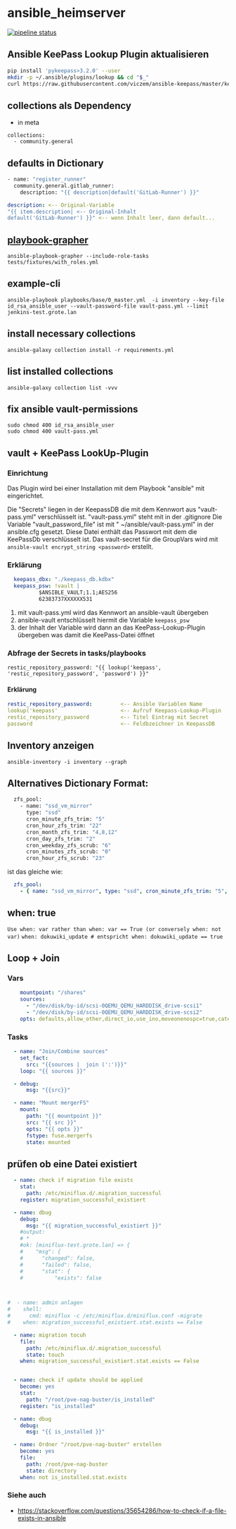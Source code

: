 # ansible_heimserver

[![pipeline status](http://git.mgrote.net/mg/ansible/badges/master/pipeline.svg)](http://git.mgrote.net/mg/ansible/-/commits/master)


## Ansible KeePass Lookup Plugin aktualisieren
```bash
pip install 'pykeepass>3.2.0' --user
mkdir -p ~/.ansible/plugins/lookup && cd "$_"
curl https://raw.githubusercontent.com/viczem/ansible-keepass/master/keepass.py -o ./keepass.py
```
## collections als Dependency
- in meta
```
collections:
  - community.general
```

## defaults in Dictionary
```bash
- name: "register_runner"
  community.general.gitlab_runner:
    description: "{{ description|default('GitLab-Runner') }}"
```

```yaml
description: <-- Original-Variable
"{{ item.description| <-- Original-Inhalt
default('GitLab-Runner') }}" <-- wenn Inhalt leer, dann default...
```


## [playbook-grapher](https://github.com/haidaraM/ansible-playbook-grapher)
`ansible-playbook-grapher --include-role-tasks  tests/fixtures/with_roles.yml`

## example-cli
`ansible-playbook playbooks/base/0_master.yml  -i inventory --key-file id_rsa_ansible_user --vault-password-file vault-pass.yml --limit jenkins-test.grote.lan`

## install necessary collections
`ansible-galaxy collection install -r requirements.yml`

## list installed collections
`ansible-galaxy collection list -vvv`

## fix ansible vault-permissions
```
sudo chmod 400 id_rsa_ansible_user
sudo chmod 400 vault-pass.yml
```

## vault + KeePass LookUp-Plugin

### Einrichtung
Das Plugin wird bei einer Installation mit dem Playbook "ansible" mit eingerichtet.

Die "Secrets" liegen in der KeepassDB die mit dem Kennwort aus "vault-pass.yml" verschlüsselt ist.
"vault-pass.yml" steht mit in der .gitignore
Die Variable "vault_password_file" ist mit " ~/ansible/vault-pass.yml" in der ansible.cfg gesetzt.
Diese Datei enthält das Passwort mit dem die KeePassDb verschlüsselt ist.
Das vault-secret für die GroupVars wird mit `ansible-vault encrypt_string <password>` erstellt.

### Erklärung
```yaml
  keepass_dbx: "./keepass_db.kdbx"
  keepass_psw: !vault |
          $ANSIBLE_VAULT;1.1;AES256
          62383737XXXXXX531
```
1. mit vault-pass.yml wird das Kennwort an ansible-vault übergeben
2. ansible-vault entschlüsselt hiermit die Variable `keepass_psw`
3. der Inhalt der Variable wird dann an das KeePass-Lookup-Plugin übergeben was damit die KeePass-Datei öffnet

### Abfrage der Secrets in tasks/playbooks
`restic_repository_password: "{{ lookup('keepass', 'restic_repository_password', 'password') }}"`

#### Erklärung
```yaml
restic_repository_password:         <-- Ansible Variablen Name
lookup('keepass'                    <-- Aufruf Keepass-Lookup-Plugin
restic_repository_password          <-- Titel Eintrag mit Secret
password                            <-- Feldbzeichner in KeepassDB
```

## Inventory anzeigen
`ansible-inventory -i inventory --graph`

## Alternatives Dictionary Format:
```bash
  zfs_pool:
    - name: "ssd_vm_mirror"
      type: "ssd"
      cron_minute_zfs_trim: "5"
      cron_hour_zfs_trim: "22"
      cron_month_zfs_trim: "4,8,12"
      cron_day_zfs_trim: "2"
      cron_weekday_zfs_scrub: "6"
      cron_minutes_zfs_scrub: "0"
      cron_hour_zfs_scrub: "23"
```
ist das gleiche wie:

```yaml
  zfs_pool:
    - { name: "ssd_vm_mirror", type: "ssd", cron_minute_zfs_trim: "5", cron_hour_zfs_trim: "22", cron_month_zfs_trim: "4,8,12", cron_day_zfs_trim: "2", cron_weekday_zfs_scrub: "6", cron_minutes_zfs_scrub: "0", cron_hour_zfs_scrub: "23"}
```

## when: true
`Use when: var rather than when: var == True (or conversely when: not var)`
`when: dokuwiki_update # entspricht when: dokuwiki_update == true`

## Loop + Join
### Vars
```yaml
    mountpoint: "/shares"
    sources:
      - "/dev/disk/by-id/scsi-0QEMU_QEMU_HARDDISK_drive-scsi1"
      - "/dev/disk/by-id/scsi-0QEMU_QEMU_HARDDISK_drive-scsi2"
    opts: defaults,allow_other,direct_io,use_ino,moveonenospc=true,category.create=mfs,minfreespace=100G
```

### Tasks

```yaml
  - name: "Join/Combine sources"
    set_fact:
      src: "{{sources |  join (':')}}"
    loop: "{{ sources }}"

  - debug:
      msg: "{{src}}"

  - name: "Mount mergerFS"
    mount:
      path: "{{ mountpoint }}"
      src: "{{ src }}"
      opts: "{{ opts }}"
      fstype: fuse.mergerfs
      state: mounted
```

## prüfen ob eine Datei existiert

```yaml
  - name: check if migration file exists
    stat:
      path: /etc/miniflux.d/.migration_successful
    register: migration_successful_existiert

  - name: dbug
    debug:
      msg: "{{ migration_successful_existiert }}"
    #output:
    # *
    #ok: [miniflux-test.grote.lan] => {
    #    "msg": {
    #      "changed": false,
    #      "failed": false,
    #      "stat": {
    #          "exists": false



#  - name: admin anlagen
#    shell:
#      cmd: miniflux -c /etc/miniflux.d/miniflux.conf -migrate
#    when: migration_successful_existiert.stat.exists == False

  - name: migration tocuh
    file:
      path: /etc/miniflux.d/.migration_successful
      state: touch
    when: migration_successful_existiert.stat.exists == False


  - name: check if update should be applied
    become: yes
    stat:
      path: "/root/pve-nag-buster/is_installed"
    register: "is_installed"

  - name: dbug
    debug:
      msg: "{{ is_installed }}"

  - name: Ordner "/root/pve-nag-buster" erstellen
    become: yes
    file:
      path: /root/pve-nag-buster
      state: directory
    when: not is_installed.stat.exists
```

### Siehe auch
  * https://stackoverflow.com/questions/35654286/how-to-check-if-a-file-exists-in-ansible
